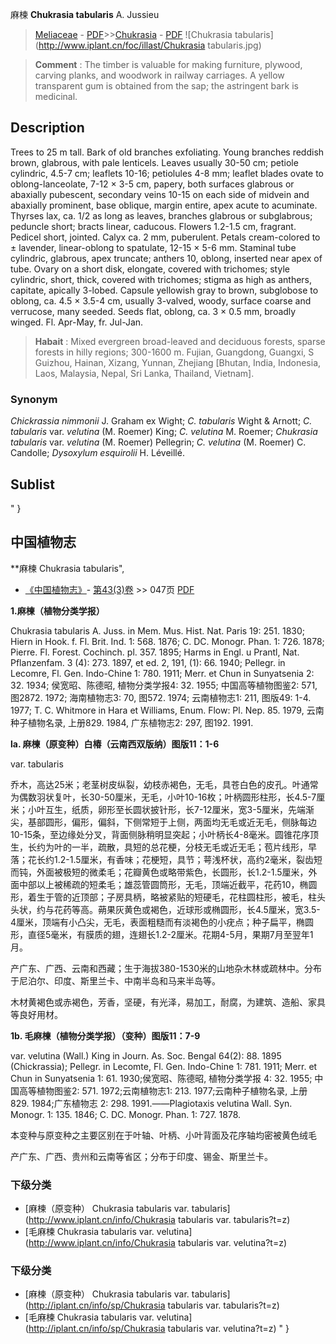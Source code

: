 麻楝  **Chukrasia tabularis** A. Jussieu

> [Meliaceae](http://www.iplant.cn/info/Meliaceae?t=foc) - [PDF](http://www.iplant.cn/foc/pdf/Meliaceae.pdf)>>[Chukrasia](http://www.iplant.cn/info/Chukrasia?t=foc) - [PDF](http://www.iplant.cn/foc/pdf/Chukrasia.pdf)
![Chukrasia tabularis](http://www.iplant.cn/foc/illast/Chukrasia tabularis.jpg)


> **Comment** : 
> The timber is valuable for making furniture, plywood, carving planks, and woodwork in railway carriages. A yellow transparent gum is obtained from the sap; the astringent bark is medicinal.

## Description

Trees to 25 m tall. Bark of old branches exfoliating. Young branches reddish brown, glabrous, with pale lenticels. Leaves usually 30-50 cm; petiole cylindric, 4.5-7 cm; leaflets 10-16; petiolules 4-8 mm; leaflet blades ovate to oblong-lanceolate, 7-12 × 3-5 cm, papery, both surfaces glabrous or abaxially pubescent, secondary veins 10-15 on each side of midvein and abaxially prominent, base oblique, margin entire, apex acute to acuminate. Thyrses lax, ca. 1/2 as long as leaves, branches glabrous or subglabrous; peduncle short; bracts linear, caducous. Flowers 1.2-1.5 cm, fragrant. Pedicel short, jointed. Calyx ca. 2 mm, puberulent. Petals cream-colored to ± lavender, linear-oblong to spatulate, 12-15 × 5-6 mm. Staminal tube cylindric, glabrous, apex truncate; anthers 10, oblong, inserted near apex of tube. Ovary on a short disk, elongate, covered with trichomes; style cylindric, short, thick, covered with trichomes; stigma as high as anthers, capitate, apically 3-lobed. Capsule yellowish gray to brown, subglobose to oblong, ca. 4.5 × 3.5-4 cm, usually 3-valved, woody, surface coarse and verrucose, many seeded. Seeds flat, oblong, ca. 3 × 0.5 mm, broadly winged. Fl. Apr-May, fr. Jul-Jan.


> **Habait** : 
> Mixed evergreen broad-leaved and deciduous forests, sparse forests in hilly regions; 300-1600 m. Fujian, Guangdong, Guangxi, S Guizhou, Hainan, Xizang, Yunnan, Zhejiang [Bhutan, India, Indonesia, Laos, Malaysia, Nepal, Sri Lanka, Thailand, Vietnam].

### Synonym
*Chickrassia nimmonii* J. Graham ex Wight; *C. tabularis* Wight & Arnott; *C. tabularis* var. *velutina* (M. Roemer) King; *C. velutina* M. Roemer; *Chukrasia tabularis* var. *velutina* (M. Roemer) Pellegrin; *C. velutina* (M. Roemer) C. Candolle; *Dysoxylum esquirolii* H. Léveillé.


## Sublist
"
}
## 中国植物志



**麻楝 Chukrasia tabularis",


* [《中国植物志》](http://www.iplant.cn/frps)- [第43(3)卷](http://www.iplant.cn/frps/vol/43(3)) >> 047页 [PDF](http://www.iplant.cn/frps/pdf/43(3)/047.PDF)


**1.麻楝（植物分类学报）**

Chukrasia tabularis A. Juss. in Mem. Mus. Hist. Nat. Paris 19: 251. 1830; Hiern in Hook. f. Fl. Brit. Ind. 1: 568. 1876; C. DC. Monogr. Phan. 1: 726. 1878; Pierre. Fl. Forest. Cochinch. pl. 357. 1895; Harms in Engl. u Prantl, Nat. Pflanzenfam. 3 (4): 273. 1897, et ed. 2, 191, (1): 66. 1940; Pellegr. in Lecomre, Fl. Gen. Indo-Chine 1: 780. 1911; Merr. et Chun in Sunyatsenia 2: 32. 1934; 侯宽昭、陈德昭, 植物分类学报4: 32. 1955; 中国高等植物图鉴2: 571, 图2872. 1972; 海南植物志3: 70, 图572. 1974; 云南植物志1: 211, 图版49: 1-4. 1977; T. C. Whitmore in Hara et Williams, Enum. Flow: Pl. Nep. 85. 1979, 云南种子植物名录, 上册829. 1984, 广东植物志2: 297, 图192. 1991.

**la. 麻楝（原变种）白椿（云南西双版纳）图版11：1-6**

var. tabularis

乔木，高达25米；老茎树皮纵裂，幼枝赤褐色，无毛，具苍白色的皮孔。叶通常为偶数羽状复叶，长30-50厘米，无毛，小叶10-16枚；叶柄圆形柱形，长4.5-7厘米；小叶互生，纸质，卵形至长圆状披针形，长7-12厘米，宽3-5厘米，先端渐尖，基部圆形，偏形，偏斜，下侧常短于上侧，两面均无毛或近无毛，侧脉每边10-15条，至边缘处分叉，背面侧脉稍明显突起；小叶柄长4-8毫米。圆锥花序顶生，长约为叶的一半，疏散，具短的总花梗，分枝无毛或近无毛；苞片线形，早落；花长约1.2-1.5厘米，有香味；花梗短，具节；萼浅杯状，高约2毫米，裂齿短而钝，外面被极短的微柔毛；花瓣黄色或略带紫色，长圆形，长1.2-1.5厘米，外面中部以上被稀疏的短柔毛；雄蕊管圆筒形，无毛，顶端近截平，花药10，椭圆形，着生于管的近顶部；子房具柄，略被紧贴的短硬毛，花柱圆柱形，被毛，柱头头状，约与花药等高。蒴果灰黄色或褐色，近球形或椭圆形，长4.5厘米，宽3.5-4厘米，顶端有小凸尖，无毛，表面粗糙而有淡褐色的小疣点；种子扁平，椭圆形，直径5毫米，有膜质的翅，连翅长1.2-2厘米。花期4-5月，果期7月至翌年1月。

产广东、广西、云南和西藏；生于海拔380-1530米的山地杂木林或疏林中。分布于尼泊尔、印度、斯里兰卡、中南半岛和马来半岛等。

木材黄褐色或赤褐色，芳香，坚硬，有光泽，易加工，耐腐，为建筑、造船、家具等良好用材。

**1b. 毛麻楝（植物分类学报）（变种）图版11：7-9**

var. velutina (Wall.) King in Journ. As. Soc. Bengal 64(2): 88. 1895 (Chickrassia); Pellegr. in Lecomte, Fl. Gen. Indo-Chine 1: 781. 1911; Merr. et Chun in Sunyatsenia 1: 61. 1930;侯宽昭、陈德昭, 植物分类学报 4: 32. 1955; 中国高等植物图鉴2: 571. 1972;云南植物志1: 213. 1977;云南种子植物名录, 上册829. 1984;广东植物志 2: 298. 1991.——Plagiotaxis velutina Wall. Syn. Monogr. 1: 135. 1846; C. DC. Monogr. Phan. 1: 727. 1878.

本变种与原变种之主要区别在于叶轴、叶柄、小叶背面及花序轴均密被黄色绒毛

产广东、广西、贵州和云南等省区；分布于印度、锡金、斯里兰卡。

### 下级分类
* [麻楝（原变种）  Chukrasia tabularis var. tabularis](http://www.iplant.cn/info/Chukrasia tabularis var. tabularis?t=z)
* [毛麻楝  Chukrasia tabularis var. velutina](http://www.iplant.cn/info/Chukrasia tabularis var. velutina?t=z)

### 下级分类
* [麻楝（原变种）  Chukrasia tabularis var. tabularis](http://iplant.cn/info/sp/Chukrasia tabularis var. tabularis?t=z)
* [毛麻楝  Chukrasia tabularis var. velutina](http://iplant.cn/info/sp/Chukrasia tabularis var. velutina?t=z)
"
}